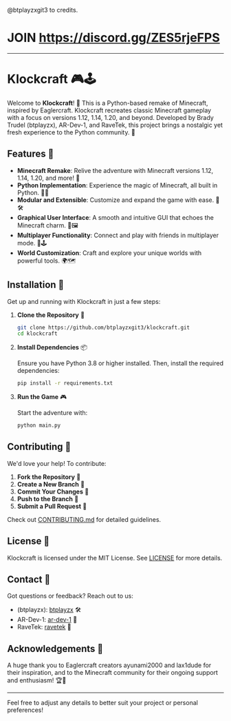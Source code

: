 @btplayzxgit3 to credits.
# JOIN https://discord.gg/ZES5rjeFPS

---

# Klockcraft 🎮🕹️

Welcome to **Klockcraft**! 🎉 This is a Python-based remake of Minecraft, inspired by Eaglercraft. Klockcraft recreates classic Minecraft gameplay with a focus on versions 1.12, 1.14, 1.20, and beyond. Developed by Brady Trudel (btplayzx), AR-Dev-1, and RaveTek, this project brings a nostalgic yet fresh experience to the Python community. 🚀

## Features 🌟

- **Minecraft Remake**: Relive the adventure with Minecraft versions 1.12, 1.14, 1.20, and more! 🏰
- **Python Implementation**: Experience the magic of Minecraft, all built in Python. 🐍✨
- **Modular and Extensible**: Customize and expand the game with ease. 🔧🛠️
- **Graphical User Interface**: A smooth and intuitive GUI that echoes the Minecraft charm. 🎨🖼️
- **Multiplayer Functionality**: Connect and play with friends in multiplayer mode. 🤝🕹️
- **World Customization**: Craft and explore your unique worlds with powerful tools. 🌍🗺️

## Installation 🔧

Get up and running with Klockcraft in just a few steps:

1. **Clone the Repository** 🚀

   ```bash
   git clone https://github.com/btplayzxgit3/klockcraft.git
   cd klockcraft
   ```

2. **Install Dependencies** 📦

   Ensure you have Python 3.8 or higher installed. Then, install the required dependencies:

   ```bash
   pip install -r requirements.txt
   ```

3. **Run the Game** 🎮

   Start the adventure with:

   ```bash
   python main.py
   ```

## Contributing 🤝

We'd love your help! To contribute:

1. **Fork the Repository** 🍴
2. **Create a New Branch** 🌿
3. **Commit Your Changes** 💾
4. **Push to the Branch** 🚀
5. **Submit a Pull Request** 📩

Check out [CONTRIBUTING.md](CONTRIBUTING.md) for detailed guidelines.

## License 📜

Klockcraft is licensed under the MIT License. See [LICENSE](LICENSE) for more details.

## Contact 📧

Got questions or feedback? Reach out to us:

- (btplayzx): [btplayzx](https://github.com/btplayzxgit3) 🛠️
- AR-Dev-1: [ar-dev-1](https://github.com/ar-dev-1) 🚀
- RaveTek: [ravetek](https://github.com/ravetek) 🎨

## Acknowledgements 🙏

A huge thank you to Eaglercraft creators ayunami2000 and lax1dude for their inspiration, and to the Minecraft community for their ongoing support and enthusiasm! 🏆💖

---

Feel free to adjust any details to better suit your project or personal preferences!
